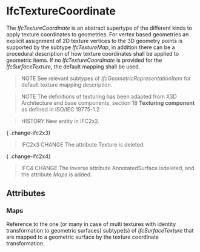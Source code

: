 # IfcTextureCoordinate

The _IfcTextureCoordinate_ is an abstract supertype of the different kinds to apply texture coordinates to geometries. For vertex based geometries an explicit assignment of 2D texture vertices to the 3D geometry points is supported by the subtype _IfcTextureMap_, in addition there can be a procedural description of how texture coordinates shall be applied to geometric items. If no _IfcTextureCoordinate_ is provided for the _IfcSurfaceTexture_, the default mapping shall be used.<!-- end of definition -->

> NOTE See relevant subtypes of _IfcGeometricRepresentationItem_ for default texture mapping description.

> NOTE The definitions of texturing has been adapted from X3D Architecture and base components, section 18 **Texturing component** as defined in ISO/IEC 19775-1.2

> HISTORY New entity in IFC2x2.

{ .change-ifc2x3}
> IFC2x3 CHANGE The attribute Texture is deleted.

{ .change-ifc2x4}
> IFC4 CHANGE The inverse attribute AnnotatedSurface isdeleted, and the attribute _Maps_ is added.

## Attributes

### Maps
Reference to the one (or many in case of multi textures with identity transformation to geometric surfaces) subtype(s) of _IfcSurfaceTexture_ that are mapped to a geometric surface by the texture coordinate transformation.
